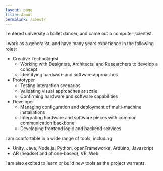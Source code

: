 ```yaml
---
layout: page
title: About
permalink: /about/
---
```


I entered university a ballet dancer, and came out a computer scientist.

I work as a generalist, and have many years experience in the following roles:

* Creative Technologist
	- Working with Designers, Architects, and Researchers to develop a concept
	- Identifying hardware and software approaches
* Prototyper
	- Testing interaction scenarios
	- Validating visual approaches at scale
	- Confirming hardware and software capabilities
* Developer
	- Managing configuration and deployment of multi-machine installations
	- Integrating hardware and software pieces with common communication backbone
	- Developing frontend logic and backend services
	
I am comfortable in a wide range of tools, including:
* Unity, Java, Node.js, Python, openFrameworks, Arduino, Javascript
* AR (headset and phone-based), VR, Web 

I am also excited to learn or build new tools as the project warrants.

<!--
Other skills and interests:

* creating and distributing zines: [PaperBon.net](http://paperbon.net)
-->
